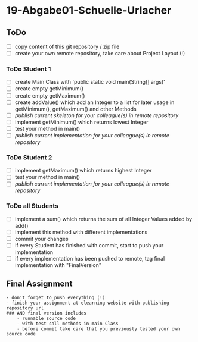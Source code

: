# 19-Abgabe01-Schuelle-Urlacher

## ToDo
- [ ] copy content of this git repository / zip file
- [ ] create your own remote repository, take care about Project Layout (!)
### ToDo Student 1
- [ ] create Main Class with 'public static void main(String[] args)'
- [ ] create empty getMinimum()
- [ ] create empty getMaximum()
- [ ] create addValue() which add an Integer to a list for later usage in getMinimum(), getMaximum() and other Methods
- [ ] *publish current skeleton for your colleague(s) in remote repository*
- [ ] implement getMinimum() which returns lowest Integer
- [ ] test your method in main()
- [ ] *publish current implementation for your colleague(s) in remote repository*

### ToDo Student 2
- [ ] implement getMaximum() which returns highest Integer
- [ ] test your method in main()
- [ ] *publish current implementation for your colleague(s) in remote repository*

### ToDo all Students
- [ ] implement a sum() which returns the sum of all Integer Values added by add()
- [ ] implement this method with different implementations
- [ ] commit your changes
- [ ] if every Student has finished with commit, start to push your implementation
- [ ] if every implementation has been pushed to remote, tag final implementation with "FinalVersion"

## Final Assignment
    - don't forget to push everything (!)  
    - finish your assignment at elearning website with publishing repository url
    ### AND final version includes
        - runnable source code
        - with test call methods in main Class
        - before commit take care that you previously tested your own source code

